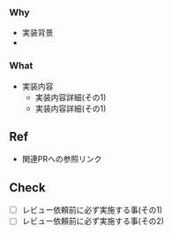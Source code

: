 ### Why 
- 実装背景
- 
### What 
- 実装内容
  - 実装内容詳細(その1)
  - 実装内容詳細(その1)

## Ref
- 関連PRへの参照リンク

## Check
- [ ] レビュー依頼前に必ず実施する事(その1)
- [ ] レビュー依頼前に必ず実施する事(その2)
